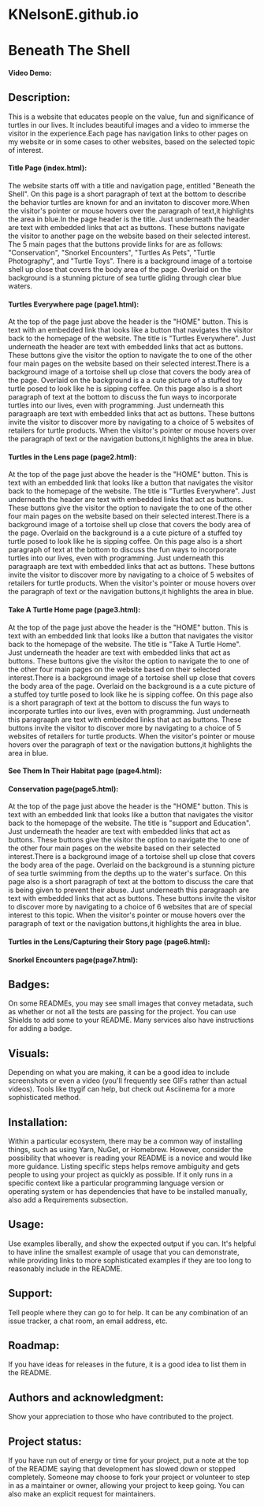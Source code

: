 # KNelsonE.github.io
# Beneath The Shell
#### Video Demo:  <URL HERE>
## Description:
This is a website that educates people on the value, fun and significance of turtles in our lives. It includes beautiful images and a video to immerse the visitor in the experience.Each page has navigation links to other pages on my website or in some cases to other websites, based on the selected topic of interest.
#### Title Page (index.html):
The website starts off with a title and navigation page, entitled "Beneath the Shell". On this page is a short paragraph of text at the bottom to describe the behavior turtles are known for and an invitaton to discover more.When the visitor's pointer or mouse hovers over the paragraph of text,it highlights the area in blue.In the page header is the title. Just underneath the header are text with embedded links that act as buttons. These buttons navigate the visitor to another page on the website based on their selected interest. The 5 main pages that the buttons provide  links for are as follows: "Conservation", "Snorkel Encounters", "Turtles As Pets", "Turtle Photography", and "Turtle Toys". There is a background image of a tortoise shell up close that covers the body area of the page. Overlaid on the background is a stunning picture of sea turtle gliding through clear blue waters.
#### Turtles Everywhere page (page1.html):
At the top of the page just above the header is the "HOME" button. This is text with an embedded link that looks like a button that navigates the visitor back to the homepage of the website. The title is "Turtles Everywhere". Just underneath the header are text with embedded links that act as buttons. These buttons give the visitor the option to navigate the to one of the other four main pages on the website based on their selected interest.There is a background image of a tortoise shell up close that covers the body area of the page. Overlaid on the background is a a cute picture of a stuffed toy turtle posed to look like he is sipping coffee. On this page also is a short paragraph of text at the bottom to discuss the fun ways to incorporate turtles into our lives, even with programming. Just underneath this paragraaph are text with embedded links that act as buttons. These buttons invite the visitor to discover more by navigating to a choice of 5 websites of retailers for turtle products. When the visitor's pointer or mouse hovers over the paragraph of text or the navigation buttons,it highlights the area in blue.
#### Turtles in the Lens page (page2.html):
At the top of the page just above the header is the "HOME" button. This is text with an embedded link that looks like a button that navigates the visitor back to the homepage of the website. The title is "Turtles Everywhere". Just underneath the header are text with embedded links that act as buttons. These buttons give the visitor the option to navigate the to one of the other four main pages on the website based on their selected interest.There is a background image of a tortoise shell up close that covers the body area of the page. Overlaid on the background is a a cute picture of a stuffed toy turtle posed to look like he is sipping coffee. On this page also is a short paragraph of text at the bottom to discuss the fun ways to incorporate turtles into our lives, even with programming. Just underneath this paragraaph are text with embedded links that act as buttons. These buttons invite the visitor to discover more by navigating to a choice of 5 websites of retailers for turtle products. When the visitor's pointer or mouse hovers over the paragraph of text or the navigation buttons,it highlights the area in blue.
#### Take A Turtle Home page (page3.html):
At the top of the page just above the header is the "HOME" button. This is text with an embedded link that looks like a button that navigates the visitor back to the homepage of the website. The title is "Take A Turtle Home". Just underneath the header are text with embedded links that act as buttons. These buttons give the visitor the option to navigate the to one of the other four main pages on the website based on their selected interest.There is a background image of a tortoise shell up close that covers the body area of the page. Overlaid on the background is a a cute picture of a stuffed toy turtle posed to look like he is sipping coffee. On this page also is a short paragraph of text at the bottom to discuss the fun ways to incorporate turtles into our lives, even with programming. Just underneath this paragraaph are text with embedded links that act as buttons. These buttons invite the visitor to discover more by navigating to a choice of 5 websites of retailers for turtle products. When the visitor's pointer or mouse hovers over the paragraph of text or the navigation buttons,it highlights the area in blue.
#### See Them In Their Habitat page (page4.html):
#### Conservation page(page5.html):
At the top of the page just above the header is the "HOME" button. This is text with an embedded link that looks like a button that navigates the visitor back to the homepage of the website. The title is "support and Education". Just underneath the header are text with embedded links that act as buttons. These buttons give the visitor the option to navigate the to one of the other four main pages on the website based on their selected interest.There is a background image of a tortoise shell up close that covers the body area of the page. Overlaid on the background is a stunning picture of sea turtle swimming from the depths up to the water's surface. On this page also is a short paragraph of text at the bottom to discuss the care that is being given to prevent their abuse. Just underneath this paragraaph are text with embedded links that act as buttons. These buttons invite the visitor to discover more by navigating to a choice of 6 websites that are of special interest to this topic. When the visitor's pointer or mouse hovers over the paragraph of text or the navigation buttons,it highlights the area in blue.
#### Turtles in the Lens/Capturing their Story page (page6.html):
#### Snorkel Encounters page(page7.html):
## Badges:
On some READMEs, you may see small images that convey metadata, such as whether or not all the tests are passing for the project. You can use Shields to add some to your README. Many services also have instructions for adding a badge.
## Visuals:
Depending on what you are making, it can be a good idea to include screenshots or even a video (you'll frequently see GIFs rather than actual videos). Tools like ttygif can help, but check out Asciinema for a more sophisticated method.
## Installation:
Within a particular ecosystem, there may be a common way of installing things, such as using Yarn, NuGet, or Homebrew. However, consider the possibility that whoever is reading your README is a novice and would like more guidance. Listing specific steps helps remove ambiguity and gets people to using your project as quickly as possible. If it only runs in a specific context like a particular programming language version or operating system or has dependencies that have to be installed manually, also add a Requirements subsection.
## Usage:
Use examples liberally, and show the expected output if you can. It's helpful to have inline the smallest example of usage that you can demonstrate, while providing links to more sophisticated examples if they are too long to reasonably include in the README.
## Support:
Tell people where they can go to for help. It can be any combination of an issue tracker, a chat room, an email address, etc.
## Roadmap:
If you have ideas for releases in the future, it is a good idea to list them in the README.
## Authors and acknowledgment:
Show your appreciation to those who have contributed to the project.
## Project status:
If you have run out of energy or time for your project, put a note at the top of the README saying that development has slowed down or stopped completely. Someone may choose to fork your project or volunteer to step in as a maintainer or owner, allowing your project to keep going. You can also make an explicit request for maintainers.
